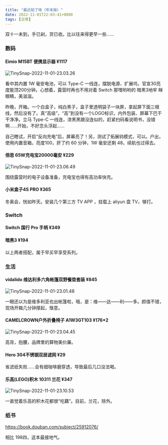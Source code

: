 ```yaml
---
title: "最近拍了啥（年末版）"
date: 2022-11-01T22:03:41+0800
tags: [日常]
---
```


双十一未到，手已剁，货已收。比以往来得更早一些……

### 数码

#### Eimio M15BT 便携显示器 ¥1117

![TinySnap-2022-11-01-23.03.26](https://cdn.edui.fun/images/2022/11/TinySnap-2022-11-01-23.03.26.png)

看中其内置 1W 毫安电池，可以 Type-C 一线连，摆脱电源、扩展坞，官宣30亮度能顶200分钟。心想着，露营时再也不用对着 Switch 那嘿哟哟的 暗黑3地牢 眯眼睛，美滋滋。

<!--more-->
昨晚，开箱。一个白盒子，纯白黑子，盒子里透明袋子一块屏，拿起屏下面三根线，然后没有了。真“高级”，“高”到没有一个LOGO标识，内外包装、屏幕下巴干干净净。立马 Type-C 一线连，漆黑黑跟没连似的，赶紧扫码看说明书，没错啊……开始，不好念头浮起……

自己瞎试，开启“反向充电”后，屏幕亮了！另，测试了拓展钨模式，可以。户出，使用内置音箱，亮度100，肝了约 60 分钟，1W 毫安还剩 48，续航也过得去。

#### 倍思 65W充电宝20000毫安 ¥229

![TinySnap-2022-11-01-23.06.49](https://cdn.edui.fun/images/2022/11/TinySnap-2022-11-01-23.06.49.png)

围绕露营时的电子设备准备，充电宝也得有高功率快充。

#### 小米盒子4S PRO ¥365

冬奥会，恍如昨天。安装几个第三方 TV APP ，挂载上 aliyun 盘 TV，够打。

### Switch 

#### Switch 国行 Pro 手柄 ¥349

#### 暗黑3 ¥194

以上两者搭配，属于早买早享受系列。

### 生活

#### vidalido 维达利多六角帐篷双野餐垫套装 ¥845

![TinySnap-2022-11-01-23.01.48](https://cdn.edui.fun/images/2022/11/TinySnap-2022-11-01-23.01.48.png)

一眼还以为是维多利亚也出帐篷啦，哦，是：维——达——利——多。颜值不错，现场开箱几分钟撑起，惬意。

#### CAMELCROWN户外折叠椅子 A1W3GT103 ¥176*2

![TinySnap-2022-11-01-23.04.45](https://cdn.edui.fun/images/2022/11/TinySnap-2022-11-01-23.04.45.png)

高背，抱腰，品牌里的算物美价廉。

#### Hero 304不锈钢双层滤网 ¥29

省滤纸失败……会有细咖啡磨穿透，导致最后几口没法喝。

#### 乐高(LEGO)积木 10311 兰花 ¥347

![TinySnap-2022-11-01-23.10.53](https://cdn.edui.fun/images/2022/11/TinySnap-2022-11-01-23.10.53.png)

一直觉着乐高的积木花都很“吃藕”。目前，兰花，除外。

### 纸书

<https://book.douban.com/subject/25912076/>

相比 198四，这本最接地气。